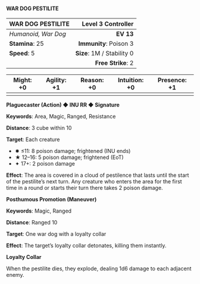 #### WAR DOG PESTILITE

| WAR DOG PESTILITE | **Level 3 Controller** |
|:-------------------------------------------------- | -------------------------:|
| *Humanoid, War Dog* | **EV 13** |
| **Stamina**: 25 | **Immunity**: Poison 3 |
| **Speed**: 5 | **Size**: 1M / Stability 0 |
|  | **Free Strike**: 2 |

| **Might**: +0 | **Agility**: +1 | **Reason**: +0 | **Intuition**: +0 | **Presence**: +1 |
| --------- | ----------- | ---------- | ------------- | ------------ |
|  |  |  |  |  |

**Plaguecaster (Action) ◆ INU RR ◆ Signature**

**Keywords**: Area, Magic, Ranged, Resistance

**Distance**: 3 cube within 10

**Target**: Each creature

- ✸ ≤11: 8 poison damage; frightened (INU ends)
- ★ 12–16: 5 poison damage; frightened (EoT)
- ✦ 17+: 2 poison damage

**Effect**: The area is covered in a cloud of pestilence that lasts until the start of the pestilite’s next turn. Any creature who enters the area for the first time in a round or starts their turn there takes 2 poison damage.

**Posthumous Promotion (Maneuver)**

**Keywords**: Magic, Ranged

**Distance**: Ranged 10

**Target**: One war dog with a loyalty collar

**Effect**: The target’s loyalty collar detonates, killing them instantly.

**Loyalty Collar**

When the pestilite dies, they explode, dealing 1d6 damage to each adjacent enemy.


